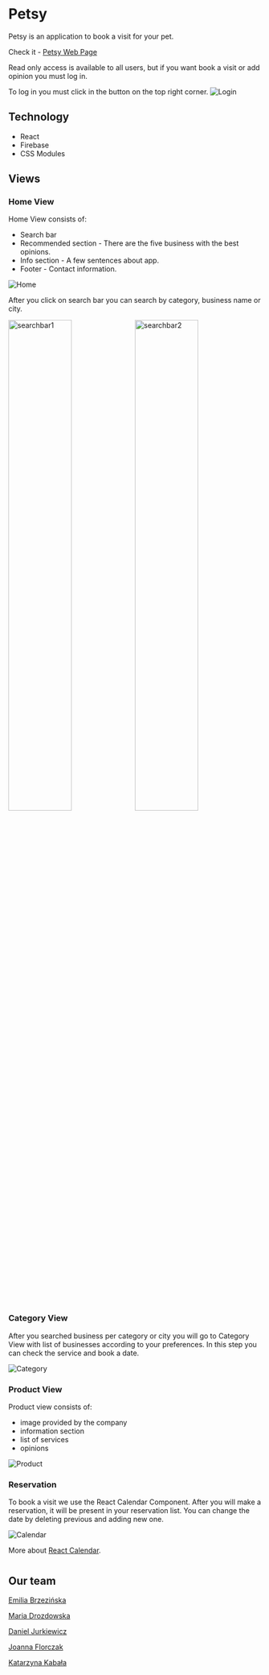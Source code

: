 # Petsy

Petsy is an application to book a visit for your pet.

Check it - [Petsy Web Page](https://petsy-83eb2.web.app/)

Read only access is available to all users, but if you want book a visit or add opinion you must log in.

To log in you must click in the button on the top right corner.
![Login](./src/utils/photos/petsy6.png)

## Technology

-   React
-   Firebase
-   CSS Modules

## Views

### Home View

Home View consists of:

-   Search bar
-   Recommended section - There are the five business with the best opinions.
-   Info section - A few sentences about app.
-   Footer - Contact information.

![Home](./src/utils/photos/petsy1.png)

After you click on search bar you can search by category, business name or city.

<img src='./src/utils/photos/petsy4.png' alt='searchbar1' style='width: 50%'/><img src='./src/utils/photos/petsy5.png' alt='searchbar2' style='width: 50%'/>

### Category View

After you searched business per category or city you will go to Category View with list of businesses according to your preferences.
In this step you can check the service and book a date.

![Category](./src/utils/photos/petsy2.png)

### Product View

Product view consists of:

-   image provided by the company
-   information section
-   list of services
-   opinions

![Product](./src/utils/photos/petsy3.png)

### Reservation

To book a visit we use the React Calendar Component.
After you will make a reservation, it will be present in your reservation list. You can change the date by deleting previous and adding new one.

![Calendar](./src/utils/photos/petsy7.png)

More about [React Calendar](https://www.npmjs.com/package/react-calendar).

#

## Our team

[Emilia Brzezińska](https://github.com/emiliabrzezinska)

[Maria Drozdowska](https://github.com/drozdowska-maria)

[Daniel Jurkiewicz](https://github.com/daniel-jurkiewicz)

[Joanna Florczak](https://github.com/Joanna35)

[Katarzyna Kabała](https://github.com/Kasiaqu)

